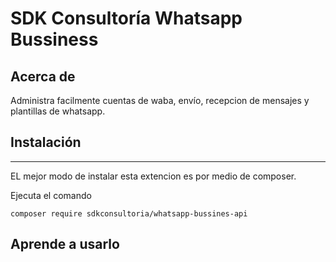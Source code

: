 SDK Consultoría Whatsapp Bussiness
====

## Acerca de

Administra facilmente cuentas de waba, envío, recepcion de mensajes y plantillas de whatsapp.

## Instalación
------------
EL mejor modo de instalar esta extencion es por medio de composer.

Ejecuta el comando

```
composer require sdkconsultoria/whatsapp-bussines-api
```

## Aprende a usarlo
